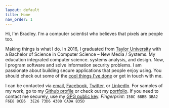 ```yaml
---
layout: default
title: Home
nav_order: 1
---
```


Hi, I'm Bradley. I'm a computer scientist who believes that pixels are people too.

Making things is what I do. In 2016, I graduated from [Taylor University](http://taylor.edu) with a Bachelor of Science in Computer Science &ndash; New Media / Systems. My education integrated computer science. systems analysis, and design. Now, I program software and solve information security problems. I am passionate about building secure applications that people enjoy using. You should check out some of the [cool things I've done](/portfolio/) or get in touch with me.

I can be contacted via [email](mailto:site.email), [Facebook](https://www.facebook.com/bradleyrosenfeld/), [Twitter](https://twitter.com/BoringCode/), or [LinkedIn](https://linkedin.com/in/bradleyrosenfeld/). For samples of my work, go to my [Github profile](https://github.com/BoringCode/) or check out my [portfolio](/porfolio/). If you need to contact me securely, use my [GPG public key](/assets/bradleyrosenfeld-publickey.asc). *Fingerprint:* `150C 68BB 3BA2 F6E8 8CE6  3E26 73D6 4308 CADA B35D`